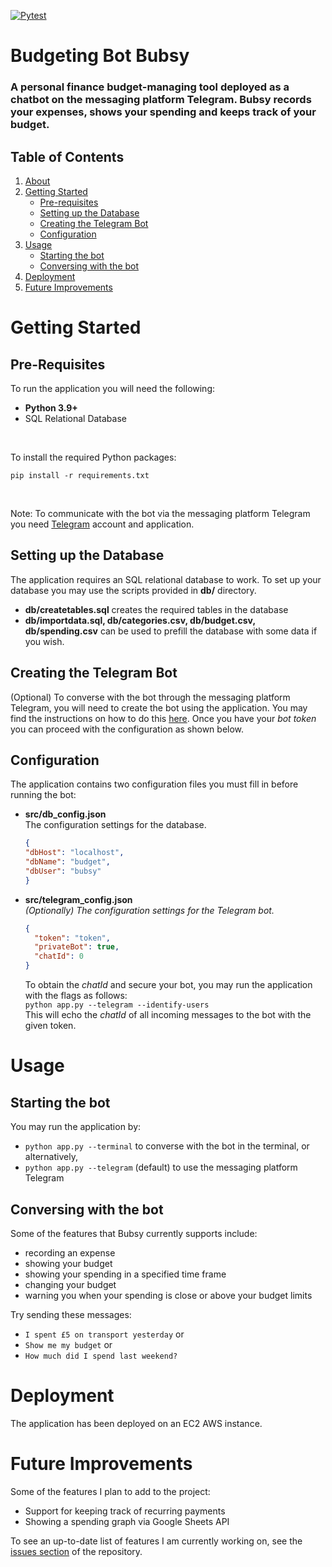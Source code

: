 [![Pytest](https://github.com/artur-varosyan/budgeting-bot/actions/workflows/python-app.yml/badge.svg)](https://github.com/artur-varosyan/budgeting-bot/actions/workflows/python-app.yml)

# Budgeting Bot Bubsy

### A personal finance budget-managing tool deployed as a chatbot on the messaging platform Telegram. Bubsy records your expenses, shows your spending and keeps track of your budget.

## Table of Contents
1. [About](#budgeting-bot-bubsy)
2. [Getting Started](#getting-started)
   * [Pre-requisites](#pre-requisites)
   * [Setting up the Database](#setting-up-the-database)
   * [Creating the Telegram Bot](#creating-the-telegram-bot)
   * [Configuration](#configuration)
3. [Usage](#usage)
   * [Starting the bot](#starting-the-bot)
   * [Conversing with the bot](#conversing-with-the-bot)
5. [Deployment](#deployment)
6. [Future Improvements](#future-improvements)

# Getting Started

## Pre-Requisites
To run the application you will need the following:
* **Python 3.9+**
* SQL Relational Database

<br>

To install the required Python packages:
```
pip install -r requirements.txt
```
<br>

Note: To communicate with the bot via the messaging platform Telegram you need [Telegram](https://telegram.org/) account and application.

## Setting up the Database
The application requires an SQL relational database to work. To set up your database you may use the scripts provided in **db/** directory.
* **db/createtables.sql** creates the required tables in the database
* **db/importdata.sql, db/categories.csv, db/budget.csv, db/spending.csv** can be used to prefill the database with some data if you wish.


## Creating the Telegram Bot
(Optional) To converse with the bot through the messaging platform Telegram, you will need to create the bot using the application. You may find the instructions on how to do this [here](https://core.telegram.org/bots#6-botfather). Once you have your _bot token_ you can proceed with the configuration as shown below.


## Configuration
The application contains two configuration files you must fill in before running the bot:

* **src/db_config.json** <br>
  The configuration settings for the database.
  ```json
  {
  "dbHost": "localhost",
  "dbName": "budget",
  "dbUser": "bubsy"
  }
  ```
  
* **src/telegram_config.json** <br>
  _(Optionally) The configuration settings for the Telegram bot._
  ```json
  {
    "token": "token",
    "privateBot": true,
    "chatId": 0
  }
  ```
  To obtain the _chatId_ and secure your bot, you may run the application with the flags as follows: <br>
  `python app.py --telegram --identify-users` <br>
  This will echo the _chatId_ of all incoming messages to the bot with the given token.

# Usage

## Starting the bot

You may run the application by: <br>
* `python app.py --terminal` to converse with the bot in the terminal, or alternatively, <br>
* `python app.py --telegram` (default) to use the messaging platform Telegram

## Conversing with the bot
Some of the features that Bubsy currently supports include:
* recording an expense
* showing your budget
* showing your spending in a specified time frame
* changing your budget
* warning you when your spending is close or above your budget limits

Try sending these messages:
* `I spent £5 on transport yesterday` or
* `Show me my budget` or
* `How much did I spend last weekend?` 

# Deployment
The application has been deployed on an EC2 AWS instance.

# Future Improvements
Some of the features I plan to add to the project:
* Support for keeping track of recurring payments
* Showing a spending graph via Google Sheets API

To see an up-to-date list of features I am currently working on, see the [issues section]() of the repository.
